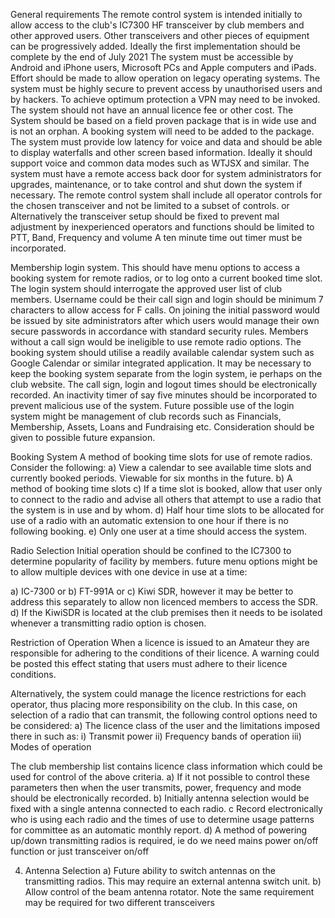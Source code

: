 General requirements
The remote control system is intended initially to allow access to the club's IC7300 HF transceiver by club members and other approved users. Other transceivers and other pieces of equipment can be progressively added. Ideally the first implementation should be complete by the end of July 2021
The system must be accessible by Android and iPhone users, Microsoft PCs and Apple computers and iPads. Effort should be made to allow operation on legacy operating systems.
The system must be highly secure to prevent access by unauthorised users and by hackers. To achieve optimum protection a VPN may need to be invoked. The system should not have an annual licence fee or other cost. 
The System should be based on a field proven package that is in wide use and is not an orphan. A booking system will need to be added to the package.
The system must provide low latency for voice and data and should be able to display waterfalls and other screen based information. Ideally it should support voice and common data modes such as WTJSX and similar.
The system must have a remote access back door for system administrators for upgrades, maintenance, or to take control and shut down the system if necessary.
The remote control system shall include all operator controls for the chosen transceiver and not be limited to a subset of controls.
or
Alternatively the transceiver setup should be fixed to prevent mal adjustment by inexperienced operators and functions should be limited to PTT, Band, Frequency and volume
A ten minute time out timer must be incorporated.

Membership login system. 
This should have menu options to access a booking system for remote radios, or to log onto a current booked time slot.
The login system should interrogate the approved user list of club members. 
Username could be their call sign and login should be minimum 7 characters to allow access for F calls. On joining the initial password would be issued by site administrators after which users would manage their own secure passwords in accordance with standard security rules. 
Members without a call sign would be ineligible to use remote radio options. 
The booking system should utilise a readily available calendar system such as Google Calendar or similar integrated application. It may be necessary to keep the booking system separate from the login system, ie perhaps on the club website.
The call sign, login and logout times should be electronically recorded. An inactivity timer of say five minutes should be incorporated to prevent malicious use of the system.
Future possible use of the login system might be management of club records such as Financials, Membership, Assets, Loans and Fundraising etc.  Consideration should be given to possible future expansion.

Booking System
A method of booking time slots for use of remote radios. Consider the following:
a)	View a calendar to see available time slots and currently booked periods. Viewable for six months in the future.
b)	A method of booking time slots
c)	If a time slot is booked, allow that user only to connect to the radio and advise all others that attempt to use a radio that the system is in use and by whom.
d)  Half hour time slots to be allocated for use of a radio with an automatic extension to one hour if there is no following booking.
e)  Only one user at a time should access the system.

Radio Selection
Initial operation should be confined to the IC7300 to determine popularity of facility by members.
future menu options might be to allow multiple devices with one device in use at a time:

a)	IC-7300 or
b)	FT-991A or
c)  Kiwi SDR, however it may be better to address this separately to allow non licenced members to access the SDR.
d)  If the KiwiSDR is located at the club premises then it needs to be isolated whenever a transmitting radio option is chosen.

Restriction of Operation
When a licence is issued to an Amateur they are responsible for adhering to the conditions of their licence. 
A warning could be posted this effect stating that users must adhere to their licence conditions.

Alternatively, the system could manage the licence restrictions for each operator, thus placing more responsibility on the club.
In this case, on selection of a radio that can transmit, the following control options need to be considered:
a)	The licence class of the user and the limitations imposed there in such as:
i)	Transmit power
ii)	Frequency bands of operation
iii)	Modes of operation

The club membership list contains licence class information which could be used for control of the above criteria. 
a)  If it not possible to control these parameters then when the user transmits, power, frequency and mode should be electronically recorded.
b)	Initially antenna selection would be fixed with a single antenna connected to each radio.
c	Record electronically who is using each radio and the times of use to determine usage patterns for committee as an automatic monthly report.
d)	A method of powering up/down transmitting radios is required, ie do we need mains power on/off function or just transceiver on/off

4)	Antenna Selection
a)  Future ability to switch antennas on the transmitting radios. This may require an external antenna switch unit.
b)  Allow control of the beam antenna rotator. Note the same requirement may be required for two different transceivers





